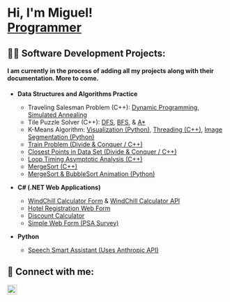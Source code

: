 <h1>Hi, I'm Miguel! <br/><a href="https://github.com/Mluna111">Programmer</a></h1>

<h2>👨‍💻 Software Development Projects:</h2>

<h4>I am currently in the process of adding all my projects along with their documentation. More to come.</h4>

- <b>Data Structures and Algorithms Practice</b>
  - Traveling Salesman Problem (C++): [Dynamic Programming](https://github.com/Mluna111/Traveling-Salesman-Problem-Dynamic-Programming-), [Simulated Annealing](https://github.com/Mluna111/Traveling-Salesman-Problem-Simulated-Annealing)
  - Tile Puzzle Solver (C++): [DFS](https://github.com/Mluna111/Tile-Puzzle-Solver-DFS), [BFS](https://github.com/Mluna111/Tile-Puzzle-Solver-BFS), & [A*](https://github.com/Mluna111/Tile-Puzzle-Solver-A-Star)
  - K-Means Algorithm: [Visualization (Python)](https://github.com/Mluna111/K-Means), [Threading (C++)](https://github.com/Mluna111/KMeans-Threading), [Image Segmentation (Python)](https://github.com/Mluna111/KMeans-ImageSegmentation)
  - [Train Problem (Divide & Conquer / C++)](https://github.com/Mluna111/Train-Problem-Divide-and-Conquer)
  - [Closest Points in Data Set (Divide & Conquer / C++)](https://github.com/Mluna111/Closest-Points-Devide-and-Conquer-)
  - [Loop Timing Asymptotic Analysis (C++)](https://github.com/Mluna111/Timing-Loops-Asymptotic-Analysis-)
  - [MergeSort (C++)](https://github.com/Mluna111/MergeSort)
  - [MergeSort & BubbleSort Animation (Python)](https://github.com/Mluna111/Sorting-Algorithms-Animated)

- <b>C# (.NET Web Applications)</b>
  - [WindChill Calculator Form](https://github.com/Mluna111/WindChill-Calculator-Form) & [WindChill Calculator API](https://github.com/Mluna111/WindChill-Calculator-API)
  - [Hotel Registration Web Form](https://github.com/Mluna111/Hotel-Reservations-Form)
  - [Discount Calculator](https://github.com/Mluna111/Discount-Calcuator)
  - [Simple Web Form (PSA Survey)](https://github.com/Mluna111/PSCA-Annual-Sruvey)

- <b>Python</b>
  - [Speech Smart Assistant (Uses Anthropic API)](https://github.com/Mluna111/Speech-Smart-Assistant-Claude)

<h2> 🤳 Connect with me:</h2>

[<img align="left" alt="JoshMadakor | LinkedIn" width="22px" src="https://cdn.jsdelivr.net/npm/simple-icons@v3/icons/linkedin.svg" />][linkedin]

[linkedin]: https://www.linkedin.com/in/miguel-luna-aa0987261/

<!--
**joshmadakor1/joshmadakor1** is a ✨ _special_ ✨ repository because its `README.md` (this file) appears on your GitHub profile.

Here are some ideas to get you started:

- 🔭 I’m currently working on ...
- 🌱 I’m currently learning ...
- 👯 I’m looking to collaborate on ...
- 🤔 I’m looking for help with ...
- 💬 Ask me about ...
- 📫 How to reach me: ...
- 😄 Pronouns: ...
- ⚡ Fun fact: ...
-->
